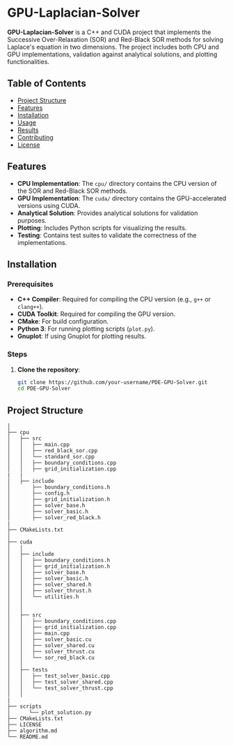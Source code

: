 # GPU-Laplacian-Solver

**GPU-Laplacian-Solver** is a C++ and CUDA project that implements the Successive Over-Relaxation (SOR) and Red-Black SOR methods for solving Laplace's equation in two dimensions. The project includes both CPU and GPU implementations, validation against analytical solutions, and plotting functionalities.

## Table of Contents

- [Project Structure](#project-structure)
- [Features](#features)
- [Installation](#installation)
- [Usage](#usage)
- [Results](#results)
- [Contributing](#contributing)
- [License](#license)



## Features

- **CPU Implementation**: The `cpu/` directory contains the CPU version of the SOR and Red-Black SOR methods.
- **GPU Implementation**: The `cuda/` directory contains the GPU-accelerated versions using CUDA.
- **Analytical Solution**: Provides analytical solutions for validation purposes.
- **Plotting**: Includes Python scripts for visualizing the results.
- **Testing**: Contains test suites to validate the correctness of the implementations.

## Installation

### Prerequisites

- **C++ Compiler**: Required for compiling the CPU version (e.g., `g++` or `clang++`).
- **CUDA Toolkit**: Required for compiling the GPU version.
- **CMake**: For build configuration.
- **Python 3**: For running plotting scripts (`plot.py`).
- **Gnuplot**: If using Gnuplot for plotting results.

### Steps

1. **Clone the repository**:

   ```bash
   git clone https://github.com/your-username/PDE-GPU-Solver.git
   cd PDE-GPU-Solver


## Project Structure

```plaintext
│
├── cpu
│   ├── src
│   │   ├── main.cpp
│   │   ├── red_black_sor.cpp
│   │   └── standard_sor.cpp
│   │   ├── boundary_conditions.cpp
│   │   ├── grid_initialization.cpp
|   |   
│   ├── include
│       ├── boundary_conditions.h
│       ├── config.h
│       ├── grid_initialization.h
│       ├── solver_base.h
│       ├── solver_basic.h
│       ├── solver_red_black.h
|    
├── CMakeLists.txt       
│
├── cuda
│   │
│   ├── include
│   │   ├── boundary_conditions.h
│   │   ├── grid_initialization.h
│   │   ├── solver_base.h
│   │   ├── solver_basic.h
│   │   ├── solver_shared.h
│   │   ├── solver_thrust.h
│   │   └── utilities.h
│   │
│   │             
│   ├── src
│   │   ├── boundary_conditions.cpp
│   │   ├── grid_initialization.cpp
│   │   ├── main.cpp
│   │   ├── solver_basic.cu
│   │   ├── solver_shared.cu
│   │   ├── solver_thrust.cu
│   │   └── sor_red_black.cu
│   │            
│   ├── tests
│   │   ├── test_solver_basic.cpp
│   │   ├── test_solver_shared.cpp
│   │   └── test_solver_thrust.cpp
│   │              
|
├── scripts
│      └── plot_solution.py       
├── CMakeLists.txt      
├── LICENSE
├── algorithm.md             
└── README.md  
